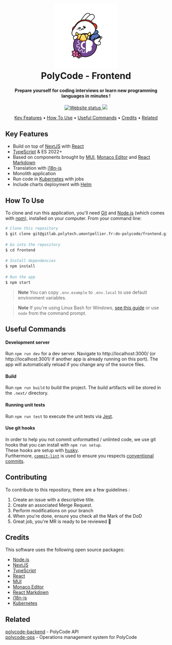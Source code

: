 <div align="center">
  <h1 align="center">
    <br>
    <a href="https://polycode.do-2021.fr"><img src="./src/images/polybunny-do.png" alt="PolyCode - Backend" width="200"></a>
    <br>
    PolyCode - Frontend
    <br>
  </h1>

  <h4 align="center">Prepare yourself for coding interviews or learn new programming languages in minutes !</h4>

  <p align="center">
    <a href="https://polycode.do-2021.fr">
      <img src="https://img.shields.io/website?url=https%3A%2F%2Fpolycode.do-2021.fr"
      alt="Website status">
    </a>
    <a href="https://api.polycode.do-2021.fr">
      <img src="https://img.shields.io/website?label=api&url=https%3A%2F%2Fpolycode.do-2021.fr">
    </a>
  </p>

  <p align="center">
    <a href="#key-features">Key Features</a> •
    <a href="#how-to-use">How To Use</a> •
    <a href="#useful-commands">Useful Commands</a> •
    <a href="#credits">Credits</a> •
    <a href="#related">Related</a>
  </p>
</div>

## Key Features

- Build on top of [NextJS](https://nextjs.org) with [React](https://reactjs.org)
- [TypeScript](https://www.typescriptlang.org) & ES 2022+
- Based on components brought by [MUI](https://mui.com), [Monaco Editor](https://microsoft.github.io/monaco-editor) and [React Markdown](https://github.com/remarkjs/react-markdown)
- Translation with [i18n-js](https://github.com/fnando/i18n-js)
- Monolith application
- Run code in [Kubernetes](https://kubernetes.io/) with jobs
- Include charts deployment with [Helm](https://helm.sh/)

## How To Use

To clone and run this application, you'll need [Git](https://git-scm.com) and [Node.js](https://nodejs.org/en/download/) (which comes with [npm](http://npmjs.com)), installed on your computer. From your command line:

```bash
# Clone this repository
$ git clone git@gitlab.polytech.umontpellier.fr:do-polycode/frontend.git

# Go into the repository
$ cd frontend

# Install dependencies
$ npm install

# Run the app
$ npm start
```

> **Note**
> You can copy `.env.example` to `.env.local` to use default environment variables.

> **Note**
> If you're using Linux Bash for Windows, [see this guide](https://www.howtogeek.com/261575/how-to-run-graphical-linux-desktop-applications-from-windows-10s-bash-shell/) or use `node` from the command prompt.

## Useful Commands

#### Development server

Run `npm run dev` for a dev server. Navigate to http://localhost:3000/ (or http://localhost:3001/ if another app is already running on this port). The app will automatically reload if you change any of the source files.

#### Build

Run `npm run build` to build the project. The build artifacts will be stored in the `.next/` directory.

#### Running unit tests

Run `npm run test` to execute the unit tests via [Jest](https://jestjs.io).

#### Use git hooks

In order to help you not commit unformatted / unlinted code, we use git hooks that you can install with `npm run setup`.  
These hooks are setup with [husky](https://typicode.github.io/husky/).  
Furthermore, [`commit-lint`](https://commitlint.js.org/#/) is used to ensure you respects [conventional commits](https://www.conventionalcommits.org/en/v1.0.0/).

## Contributing

To contribute to this repository, there are a few guidelines :

1. Create an issue with a descriptive title.
2. Create an associated Merge Request.
3. Perform modifications on your branch
4. When you're done, ensure you check all the Mark of the DoD
5. Great job, you're MR is ready to be reviewed 🚀

## Credits

This software uses the following open source packages:

- [Node.js](https://nodejs.org/)
- [NextJS](https://nextjs.org/)
- [TypeScript](https://www.typescriptlang.org/)
- [React](https://reactjs.org/)
- [MUI](https://mui.com/)
- [Monaco Editor](https://microsoft.github.io/monaco-editor)
- [React Markdown](https://github.com/remarkjs/react-markdown)
- [i18n-js](https://github.com/fnando/i18n-js)
- [Kubernetes](https://kubernetes.io/)

## Related

[polycode-backend](https://gitlab.polytech.umontpellier.fr/do-polycode/backend) - PolyCode API  
[polycode-ops](https://gitlab.polytech.umontpellier.fr/do-polycode/ops) - Operations management system for PolyCode

